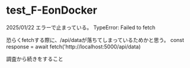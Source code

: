 # test_F-EonDocker

2025/01/22
エラーで止まっている。
TypeError: Failed to fetch

恐らくfetchする際に、/api/dataが落ちてしまっているためかと思う。
const response = await fetch('http://localhost:5000/api/data)

調査から続きをすること
